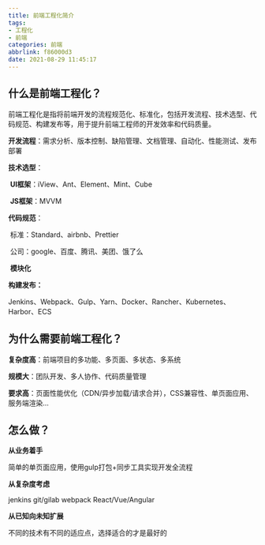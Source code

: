 ```yaml
---
title: 前端工程化简介
tags:
- 工程化
- 前端
categories: 前端
abbrlink: f86000d3
date: 2021-08-29 11:45:17
---
```

## 什么是前端工程化？

前端工程化是指将前端开发的流程规范化、标准化，包括开发流程、技术选型、代码规范、构建发布等，用于提升前端工程师的开发效率和代码质量。

**开发流程**：需求分析、版本控制、缺陷管理、文档管理、自动化、性能测试、发布部署

**技术选型**：

​	**UI框架**：iView、Ant、Element、Mint、Cube

​	**JS框架**：MVVM

**代码规范**：

​	标准：Standard、airbnb、Prettier

​	公司：google、百度、腾讯、美团、饿了么

​	**模块化**

**构建发布：**

​	Jenkins、Webpack、Gulp、Yarn、Docker、Rancher、Kubernetes、Harbor、ECS

## 为什么需要前端工程化？

**复杂度高**：前端项目的多功能、多页面、多状态、多系统

**规模大**：团队开发、多人协作、代码质量管理

**要求高**：页面性能优化（CDN/异步加载/请求合并），CSS兼容性、单页面应用、服务端渲染...

## 怎么做？

**从业务着手**

简单的单页面应用，使用gulp打包+同步工具实现开发全流程

**从复杂度考虑**

jenkins git/gilab webpack React/Vue/Angular

**从已知向未知扩展**

不同的技术有不同的适应点，选择适合的才是最好的
